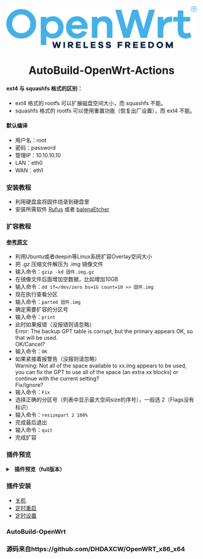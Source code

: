 <div align="center">
<img width="768" src="https://github.com/KPI0/AutoBuild-OpenWrt/blob/main/picture/OpenWrt.png"/>
<h1>AutoBuild-OpenWrt-Actions</h1>
</div>

#### ext4 与 squashfs 格式的区别：
- ext4 格式的 rootfs 可以扩展磁盘空间大小，而 squashfs 不能。
- squashfs 格式的 rootfs 可以使用重置功能（恢复出厂设置），而 ext4 不能。

#### 默认编译
- 用户名：root
- 密码：password
- 管理IP：10.10.10.10
- LAN：eth0
- WAN：eth1

### 安装教程
- 利用硬盘盒将固件烧录到硬盘里
- 安装所需软件 [Rufus](https://rufus.ie/zh/) 或者 [balenaEtcher](https://etcher.balena.io/)

### 扩容教程
#### [参考原文](https://blog.csdn.net/zengd0/article/details/124934933)
- 利用Ubuntu或者deepin等Linux系统扩容Overlay空间大小
- 把 .gz 压缩文件解压为 .img 镜像文件
- 输入命令：```gzip -kd 固件.img.gz```
- 在镜像文件后面增加空数据，比如增加10GB
- 输入命令：```dd if=/dev/zero bs=1G count=10 >> 固件.img```
- 现在执行查看分区
- 输入命令：```parted 固件.img```
- 确定需要扩容的分区号
- 输入命令：```print```
- 此时如果报错（没报错则请忽略）</br>
Error: The backup GPT table is corrupt, but the primary appears OK, so that will be used.</br>
OK/Cancel?  
- 输入命令：```OK```
- 如果紧接着报警告（没报则请忽略）</br>
Warning: Not all of the space available to xx.img appears to be used, you
can fix the GPT to use all of the space (an extra xx blocks) or continue with the current setting?</br>
Fix/Ignore?  
- 输入命令：```Fix```
- 选择正确的分区号（列表中显示最大空间size的序号），一般选 2（Flags没有标识）
- 输入命令：```resizepart 2 100%```
- 完成最后退出
- 输入命令：```quit```
- 完成扩容

### 插件预览
<details>
<summary><b>&nbsp; 插件预览（full版本）</b></summary>
<br/>
<details>
<summary><b>├── 状态</b></summary>
　├── 概况<br/>
　├── 防火墙<br/>
　├── 路由表<br/>
　├── 系统日志<br/>
　├── 内核日志<br/>
　├── 系统进程<br/>
　├── 实时信息<br/>
　├── 实时监控<br/>
　├── WireGuard状态<br/>
　└── 负载均衡
</details>
<details>
<summary><b>├── 系统</b></summary>
　├── Web管理<br/>
　├── 系统<br/>
　├── 管理权<br/>
　├── 软件包<br/>
　├── TTYD 终端<br/>
　├── 启动项<br/>
　├── 计划任务<br/>
　├── 挂载点<br/>
　├── 磁盘管理<br/>
　├── 备份/升级<br/>
　├── 自定义命令<br/>
　├── 文件传输<br/>
　├── 重启<br/>
　├── Argon 主题设置<br/>
　└── 关机
</details>
<details>
<summary><b>├── 服务</b></summary>
　├── PassWall 2<br/>
　├── PassWall<br/>
　├── AdGuard Home<br/>
　├── ShadowSocksR Plus+<br/>
　├── 阿里云盘 WebDAV<br/>
　├── 应用过滤<br/>
　├── MosDNS<br/>
　├── 上网时间控制<br/>
　├── 全能推送<br/>
　├── OpenClash<br/>
　├── 动态 DNS<br/>
　├── QoS Nftables 版<br/>
　├── WiFi 计划<br/>
　├── SmartDNS<br/>
　├── 迅雷快鸟<br/>
　├── 网络唤醒<br/>
　├── Frps<br/>
　├── UU游戏加速器<br/>
　├── Tinyproxy<br/>
　├── UPnP<br/>
　├── Shairplay<br/>
　├── Frp 内网穿透<br/>
　├── KMS 服务器<br/>
　├── AirPlay 2 音频接收器<br/>
　├── udpxy<br/>
　├── Nps 内网穿透<br/>
　├── HAProxy<br/>
　└── MWAN3 分流助手
</details>
<details>
<summary><b>├── 网络存储</b></summary>
　├── 文件助手<br/>
　├── 文件浏览器<br/>
　├── NFS 管理<br/>
　├── Alist 文件列表<br/>
　├── qBittorrent<br/>
　├── PS3 NET 服务器<br/>
　├── USB 打印服务器<br/>
　├── 硬盘休眠<br/>
　├── miniDLNA<br/>
　├── FTP 服务器<br/>
　├── MJPG-streamer<br/>
　├── 网络共享<br/>
　├── 挂载 SMB 网络共享文件夹<br/>
　├── PCHiFi 数字转盘遥控<br/>
　├── Aria2 配置<br/>
　├── Transmission<br/>
　└── Rclone
</details>
<details>
<summary><b>├── VPN</b></summary>
　├── SSR MuDB 服务器<br/>
　├── IPSec VPN 服务器<br/>
　├── SoftEther VPN 服务器<br/>
　├── PPTP VPN 服务器<br/>
　├── OpenVPN 服务器<br/>
　└── ZeroTier
</details>
<details>
<summary><b>├── 网络</b></summary>
　├── 接口<br/>
　├── 无线<br/>
　├── 访客网络<br/>
　├── DHCP/DNS<br/>
　├── 主机名<br/>
　├── IP/MAC 绑定<br/>
　├── 静态路由<br/>
　├── 诊断<br/>
　├── 防火墙<br/>
　├── PCI移动网络拨号服务<br/>
　├── USB移动网络拨号服务<br/>
　├── Socat<br/>
　├── SQM QoS<br/>
　├── 网速控制<br/>
　├── Turbo ACC 网络加速<br/>
　├── 多线多拨<br/>
　└── 负载均衡
</details>
<details>
<summary><b>├── 带宽监控</b></summary>
　├── 显示<br/>
　├── 配置<br/>
　├── 备份<br/>
　└── 实时流量监测
</details>
　└── <b>退出</b>
</details>

### 插件安装
- [关机](https://github.com/sirpdboy/luci-app-poweroffdevice)
- [定时重启](https://github.com/kongfl888/luci-app-timedreboot)
- [定时设置](https://github.com/sirpdboy/luci-app-autotimeset)

### AutoBuild-OpenWrt
### 源码来自https://github.com/DHDAXCW/OpenWRT_x86_x64

